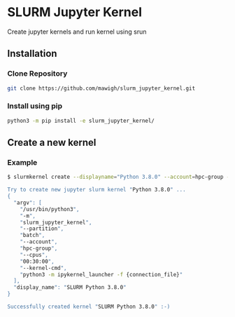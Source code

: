 # SLURM Jupyter Kernel

Create jupyter kernels and run kernel using srun


## Installation

### Clone Repository

```bash
git clone https://github.com/mawigh/slurm_jupyter_kernel.git
```

### Install using pip

```bash
python3 -m pip install -e slurm_jupyter_kernel/
```
## Create a new kernel

### Example

```bash
$ slurmkernel create --displayname="Python 3.8.0" --account=hpc-group --time=00:30:00 --kernel-cmd="python3 -m ipykernel_launcher -f {connection_file}"" --partiton=batch

Try to create new jupyter slurm kernel "Python 3.8.0" ...
{
  "argv": [
    "/usr/bin/python3",
    "-m",
    "slurm_jupyter_kernel",
    "--partition",
    "batch",
    "--account",
    "hpc-group",
    "--cpus",
    "00:30:00",
    "--kernel-cmd",
    "python3 -m ipykernel_launcher -f {connection_file}"
  ],
  "display_name": "SLURM Python 3.8.0"
}

Successfully created kernel "SLURM Python 3.8.0" :-)

```

